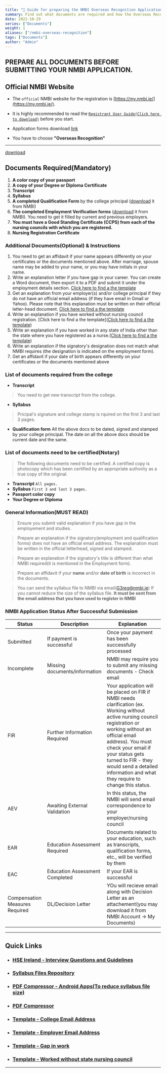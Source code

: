 ```yaml
---
title: "🎯 Guide for preparing the NMBI Overseas Recognition Application"
summary: Find out what documents are required and how the Overseas Recognition process works.
date: 2022-10-29
series: ["Documents"]
weight: 1
aliases: ["/nmbi-overseas-recognition"]
tags: ["Documents"]
author: "Admin"
---
```


## PREPARE ALL DOCUMENTS BEFORE SUBMITTING YOUR NMBI APPLICATION.

## Official NMBI Website


-   The `official` NMBI website for the registration is  [https://my.nmbi.ie/](https://my.nmbi.ie/).

-   It is highly recommended to read the [`Registrant User Guide(Click here to download)`](https://www.nmbi.ie/NMBI/media/NMBI/Registrant_User_Guide.pdf?ext=.pdf) before you start.
-   Application forms download [link](https://www.nmbi.ie/Registration/Application-Forms)
-   You have to choose **"Overseas Recognition"** 
---

[download](/static/explanations/Explanation_Employment_Form_Signatory.docx)

## Documents Required(Mandatory)

1. **A *color* copy of your passport**
2. **A copy of your Degree or Diploma Certificate**
3. **Transcript**
4. **Syllabus**
5. **A completed Qualification Form** by the college principal ([download](https://www.nmbi.ie/NMBI/media/NMBI/Qualification-Form.pdf?ext=.pdf) it from NMBI)
6. **The completed Employment Verification forms** ([download](https://www.nmbi.ie/NMBI/media/NMBI/Employment-Form.pdf?ext=.pdf) it from NMBI). You need to get it filled by current and previous employers.
7. **You must have a Good Standing Certificate (CCPS) from each of the nursing councils with which you are registered.**
8. **Nursing Registration Certificate**

### Additional Documents(Optional) & Instructions
1. You need to get an affidavit if your name appears differently on your certificates or the documents mentioned above. After marriage, spouse name may be added to your name, or you may have initials in your name.
2. Write an explanation letter if you have gap in your career. You can create a Word document, then export it to a PDF and submit it under the employment details section. [Click here to find a the template](https://nmbi.netlify.app/posts/nmbi/nmbi-explanation-gap/)
3. Get an explanation from your employer(s) and/or college principal if they do not have an official email address (if they have email in Gmail or Yahoo). Please note that this explanation must be written on their official letter-head document. [Click here to find a the template](https://nmbi.netlify.app/tags/explanation-email/) 
4. Write an explanation if you have worked without nursing council registration. [Click here to find a the template]([Click here to find a the template](https://nmbi.netlify.app/posts/nmbi/nmbi-explanation-worked-during-overseas-nc-reg/))
5. Write an explanation if you have worked in any state of India other than the state where you have registered as a nurse.([Click here to find a the template](https://nmbi.netlify.app/posts/nmbi/nmbi-explanation-work-without-nursing-council-reg/))
6. Write an explanation if the signatory's designation does not match what NMBI requires (the designation is indicated on the employment form).
7. Get an affidavit if your date of birth appears differently on your certificates or the documents mentioned above


### List of documents required from the college
- **Transcript**
> You need to get new transcript from the college.
- **Syllabus**
> Pricipal's signature and college stamp is rquired on the first 3 and last 3 pages.
- **Qualification form**
All the above docs to be dated, signed and stamped by your college principal. The date on all the above docs should be current date and the same.  


### List of documents need to be certified(Notary)

>The following documents need to be certified. A certified copy is photocopy which has been certified by an appropriate authority as a true copy of the original.
- **Transcript**
`All pages.`
- **Syllabus**
`First 3 and last 3 pages.`
- **Passport color copy**
- **Your Degree or Diploma**


### General Information(MUST READ)
>Ensure you submit valid explanation if you have gap in the employement and studies. 

>Prepare an explanation if the signatory(employment and qualification forms) does not have an official email address. The explanation must be written in the official letterhead, signed and stamped.

>Prepare an explanation if the signatory's title is different than what NMBI required(it is mentioned in the Employment form).

>Prepare an affidavit if your **name** and/or **date of birth** is incorrect in the documents.

>You can send the syllabus file to NMBI via email(G3reg@nmbi.ie) If you cannot reduce the size of the syllabus file. **It must be sent from the email address that you have used to register in NMBI**

### NMBI Application Status After Successful Submission
| Status      | Description | Explanation |
| ----------- | ----------- | ----------- |
| Submitted | If payment is successful                | Once your payment has been successfully processed |
| Incomplete |      Missing documents/information         | NMBI may require you to submit any missing documents - Check email |
| FIR      | Further Information Required       | Your application will be placed on FIR if NMBI needs clarification (ex. Working without active nursing council registration or working without an official email address). You must check your email if your status gets turned to FIR - they would send a detailed information and what they require to change this status.|
| AEV      | Awaiting External Validation      | In this status, the NMBI will send email correspondence to your employer/nursing council | 
| EAR   | Education Assessment Required        | Documents related to your education, such as transcripts, qualification forms, etc., will be verified by them 
| EAC      | Education Assessment Completed       | If your EAR is successful |
| Compensation Measures Required   | DL/Decision Letter         | YOu will recieve email along with Decision Letter as an attachement(you may download it from NMBI Account -> My Documents)


---

## Quick Links
-   ### [HSE Ireland - Interview Questions and Guidelines](https://drive.google.com/drive/folders/1RRz2WhMHRJE6w8uke0xy2PC8i3_sbea9?usp=sharing)
-   ### [Syllabus Files Repository](https://drive.google.com/drive/folders/16f03fDR0bL1QGvynEzG0mgY0TNy-V6S8?usp=sharing)
-   ### [PDF Compressor  - Android Apps(To reduce syllabus file size)](https://play.google.com/store/apps/collection/cluster?clp=ggEQCg5wZGYgY29tcHJlc3Nvcg%3D%3D:S:ANO1ljJr2MM&gsr=ChOCARAKDnBkZiBjb21wcmVzc29y:S:ANO1ljIQAHI)
-   ### [PDF Compressor ](https://avepdf.com/hyper-compress-pdf)
-   ### [Template - College Email Address](../nmbi-explanation-college-email)

-   ### [Template - Employer Email Address](../nmbi-explanation-employer-email)

-   ### [Template - Gap in work](../nmbi-explanation-gap)

-   ### [Template - Worked without state nursing council](../nmbi-explanation-work-without-nursing-council-reg)

---
